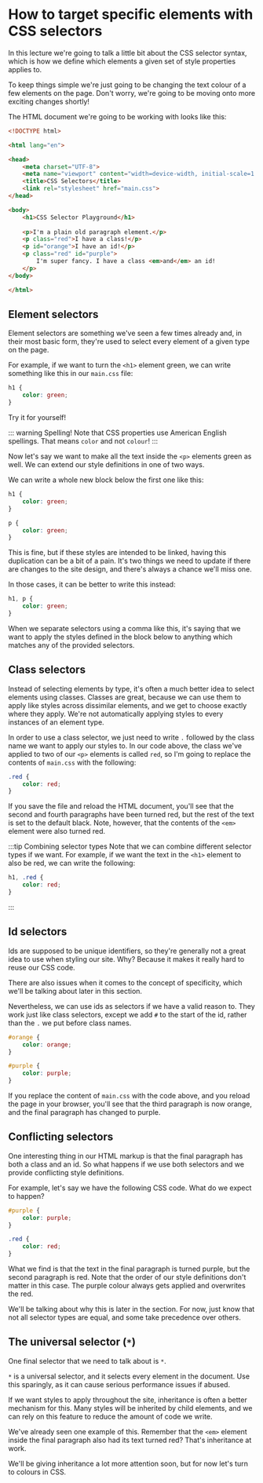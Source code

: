 # How to target specific elements with CSS selectors

In this lecture we're going to talk a little bit about the CSS selector syntax, which is how we define which elements a given set of style properties applies to.

To keep things simple we're just going to be changing the text colour of a few elements on the page. Don't worry, we're going to be moving onto more exciting changes shortly!

The HTML document we're going to be working with looks like this:

```html
<!DOCTYPE html>

<html lang="en">

<head>
    <meta charset="UTF-8">
    <meta name="viewport" content="width=device-width, initial-scale=1.0">
    <title>CSS Selectors</title>
    <link rel="stylesheet" href="main.css">
</head>

<body>
    <h1>CSS Selector Playground</h1>
    
    <p>I'm a plain old paragraph element.</p>
    <p class="red">I have a class!</p>
    <p id="orange">I have an id!</p>
    <p class="red" id="purple">
        I'm super fancy. I have a class <em>and</em> an id!
    </p>
</body>

</html>
```

## Element selectors

Element selectors are something we've seen a few times already and, in their most basic form, they're used to select every element of a given type on the page.

For example, if we want to turn the `<h1>` element green, we can write something like this in our `main.css` file:

```css
h1 {
    color: green;
}
```

Try it for yourself!

::: warning Spelling!
Note that CSS properties use American English spellings. That means `color` and not `colour`!
:::

Now let's say we want to make all the text inside the `<p>` elements green as well. We can extend our style definitions in one of two ways.

We can write a whole new block below the first one like this:

```css
h1 {
    color: green;
}

p {
    color: green;
}
```

This is fine, but if these styles are intended to be linked, having this duplication can be a bit of a pain. It's two things we need to update if there are changes to the site design, and there's always a chance we'll miss one.

In those cases, it can be better to write this instead:

```css
h1, p {
    color: green;
}
```

When we separate selectors using a comma like this, it's saying that we want to apply the styles defined in the block below to anything which matches any of the provided selectors.

## Class selectors

Instead of selecting elements by type, it's often a much better idea to select elements using classes. Classes are great, because we can use them to apply like styles across dissimilar elements, and we get to choose exactly where they apply. We're not automatically applying styles to every instances of an element type.

In order to use a class selector, we just need to write `.` followed by the class name we want to apply our styles to. In our code above, the class we've applied to two of our `<p>` elements is called `red`, so I'm going to replace the contents of `main.css` with the following:

```css
.red {
    color: red;
}
```

If you save the file and reload the HTML document, you'll see that the second and fourth paragraphs have been turned red, but the rest of the text is set to the default black. Note, however, that the contents of the `<em>` element were also turned red.

:::tip Combining selector types
Note that we can combine different selector types if we want. For example, if we want the text in the `<h1>` element to also be red, we can write the following:

```css
h1, .red {
    color: red;
}
```
:::

## Id selectors

Ids are supposed to be unique identifiers, so they're generally not a great idea to use when styling our site. Why? Because it makes it really hard to reuse our CSS code.

There are also issues when it comes to the concept of specificity, which we'll be talking about later in this section.

Nevertheless, we can use ids as selectors if we have a valid reason to. They work just like class selectors, except we add `#` to the start of the id, rather than the `.` we put before class names.

```css
#orange {
    color: orange;
}

#purple {
    color: purple;
}
```

If you replace the content of `main.css` with the code above, and you reload the page in your browser, you'll see that the third paragraph is now orange, and the final paragraph has changed to purple.

## Conflicting selectors

One interesting thing in our HTML markup is that the final paragraph has both a class and an id. So what happens if we use both selectors and we provide conflicting style definitions.

For example, let's say we have the following CSS code. What do we expect to happen?

```css
#purple {
    color: purple;
}  

.red {
    color: red;
}
```

What we find is that the text in the final paragraph is turned purple, but the second paragraph is red. Note that the order of our style definitions don't matter in this case. The purple colour always gets applied and overwrites the red.

We'll be talking about why this is later in the section. For now, just know that not all selector types are equal, and some take precedence over others.

## The universal selector (`*`)

One final selector that we need to talk about is `*`.

`*` is a universal selector, and it selects every element in the document. Use this sparingly, as it can cause serious performance issues if abused.

If we want styles to apply throughout the site, inheritance is often a better mechanism for this. Many styles will be inherited by child elements, and we can rely on this feature to reduce the amount of code we write.

We've already seen one example of this. Remember that the `<em>` element inside the final paragraph also had its text turned red? That's inheritance at work.

We'll be giving inheritance a lot more attention soon, but for now let's turn to colours in CSS.
